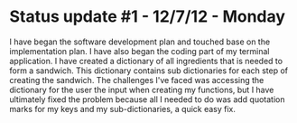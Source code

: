 # Status update #1 - 12/7/12 - Monday
I have began the software development plan and touched base on the implementation plan. I have also began the coding part of my terminal application. I have created a dictionary of all ingredients that is needed to form a sandwich. This dictionary contains sub dictionaries for each step of creating the sandwich. The challenges I've faced was accessing the dictionary for the user the input when creating my functions, but I have  ultimately fixed the problem because all I needed to do was add quotation marks for my keys and my sub-dictionaries, a quick easy fix.
